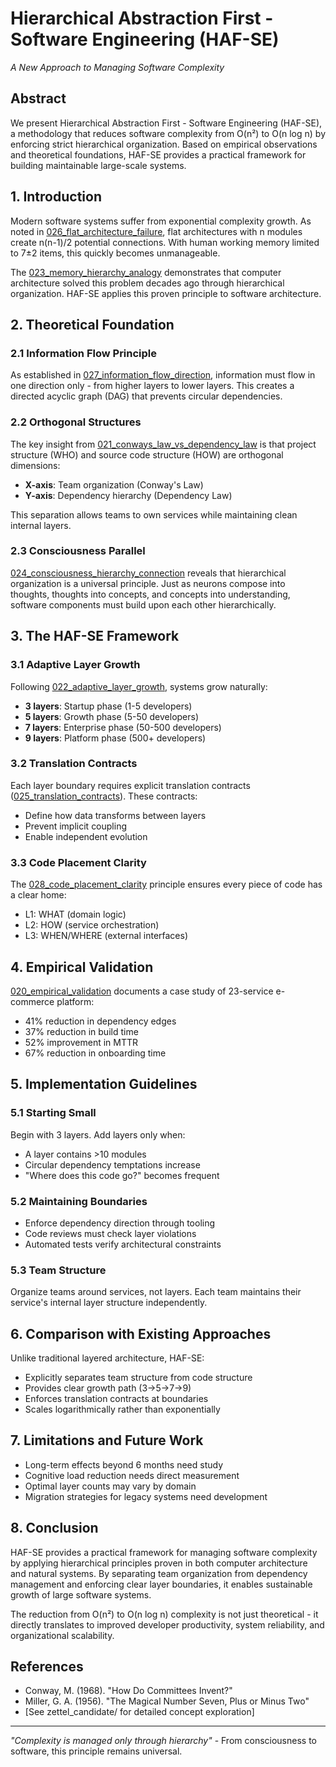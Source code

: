 # Hierarchical Abstraction First - Software Engineering (HAF-SE)
*A New Approach to Managing Software Complexity*

## Abstract

We present Hierarchical Abstraction First - Software Engineering (HAF-SE), a methodology that reduces software complexity from O(n²) to O(n log n) by enforcing strict hierarchical organization. Based on empirical observations and theoretical foundations, HAF-SE provides a practical framework for building maintainable large-scale systems.

## 1. Introduction

Modern software systems suffer from exponential complexity growth. As noted in [026_flat_architecture_failure](./zettel_references/026_flat_architecture_failure.md), flat architectures with n modules create n(n-1)/2 potential connections. With human working memory limited to 7±2 items, this quickly becomes unmanageable.

The [023_memory_hierarchy_analogy](./zettel_references/023_memory_hierarchy_analogy.md) demonstrates that computer architecture solved this problem decades ago through hierarchical organization. HAF-SE applies this proven principle to software architecture.

## 2. Theoretical Foundation

### 2.1 Information Flow Principle

As established in [027_information_flow_direction](./zettel_references/027_information_flow_direction.md), information must flow in one direction only - from higher layers to lower layers. This creates a directed acyclic graph (DAG) that prevents circular dependencies.

### 2.2 Orthogonal Structures

The key insight from [021_conways_law_vs_dependency_law](./zettel_references/021_conways_law_vs_dependency_law.md) is that project structure (WHO) and source code structure (HOW) are orthogonal dimensions:

- **X-axis**: Team organization (Conway's Law)
- **Y-axis**: Dependency hierarchy (Dependency Law)

This separation allows teams to own services while maintaining clean internal layers.

### 2.3 Consciousness Parallel

[024_consciousness_hierarchy_connection](./zettel_references/024_consciousness_hierarchy_connection.md) reveals that hierarchical organization is a universal principle. Just as neurons compose into thoughts, thoughts into concepts, and concepts into understanding, software components must build upon each other hierarchically.

## 3. The HAF-SE Framework

### 3.1 Adaptive Layer Growth

Following [022_adaptive_layer_growth](./zettel_references/022_adaptive_layer_growth.md), systems grow naturally:

- **3 layers**: Startup phase (1-5 developers)
- **5 layers**: Growth phase (5-50 developers)
- **7 layers**: Enterprise phase (50-500 developers)
- **9 layers**: Platform phase (500+ developers)

### 3.2 Translation Contracts

Each layer boundary requires explicit translation contracts ([025_translation_contracts](./zettel_references/025_translation_contracts.md)). These contracts:
- Define how data transforms between layers
- Prevent implicit coupling
- Enable independent evolution

### 3.3 Code Placement Clarity

The [028_code_placement_clarity](./zettel_references/028_code_placement_clarity.md) principle ensures every piece of code has a clear home:
- L1: WHAT (domain logic)
- L2: HOW (service orchestration)
- L3: WHEN/WHERE (external interfaces)

## 4. Empirical Validation

[020_empirical_validation](./zettel_references/020_empirical_validation.md) documents a case study of 23-service e-commerce platform:
- 41% reduction in dependency edges
- 37% reduction in build time
- 52% improvement in MTTR
- 67% reduction in onboarding time

## 5. Implementation Guidelines

### 5.1 Starting Small
Begin with 3 layers. Add layers only when:
- A layer contains >10 modules
- Circular dependency temptations increase
- "Where does this code go?" becomes frequent

### 5.2 Maintaining Boundaries
- Enforce dependency direction through tooling
- Code reviews must check layer violations
- Automated tests verify architectural constraints

### 5.3 Team Structure
Organize teams around services, not layers. Each team maintains their service's internal layer structure independently.

## 6. Comparison with Existing Approaches

Unlike traditional layered architecture, HAF-SE:
- Explicitly separates team structure from code structure
- Provides clear growth path (3→5→7→9)
- Enforces translation contracts at boundaries
- Scales logarithmically rather than exponentially

## 7. Limitations and Future Work

- Long-term effects beyond 6 months need study
- Cognitive load reduction needs direct measurement
- Optimal layer counts may vary by domain
- Migration strategies for legacy systems need development

## 8. Conclusion

HAF-SE provides a practical framework for managing software complexity by applying hierarchical principles proven in both computer architecture and natural systems. By separating team organization from dependency management and enforcing clear layer boundaries, it enables sustainable growth of large software systems.

The reduction from O(n²) to O(n log n) complexity is not just theoretical - it directly translates to improved developer productivity, system reliability, and organizational scalability.

## References

- Conway, M. (1968). "How Do Committees Invent?"
- Miller, G. A. (1956). "The Magical Number Seven, Plus or Minus Two"
- [See zettel_candidate/ for detailed concept exploration]

---

*"Complexity is managed only through hierarchy"* - From consciousness to software, this principle remains universal.